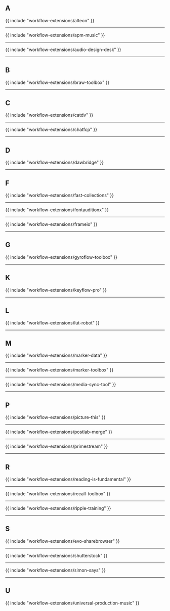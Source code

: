 ## A

{{ include "workflow-extensions/alteon" }}

---

{{ include "workflow-extensions/apm-music" }}

---

{{ include "workflow-extensions/audio-design-desk" }}

---

## B

{{ include "workflow-extensions/braw-toolbox" }}

---

## C

{{ include "workflow-extensions/catdv" }}

---

{{ include "workflow-extensions/chatfcp" }}

---

## D

{{ include "workflow-extensions/dawbridge" }}

---

## F

{{ include "workflow-extensions/fast-collections" }}

---

{{ include "workflow-extensions/fontauditionx" }}

---

{{ include "workflow-extensions/frameio" }}

---

## G

{{ include "workflow-extensions/gyroflow-toolbox" }}

---

## K

{{ include "workflow-extensions/keyflow-pro" }}

---

## L

{{ include "workflow-extensions/lut-robot" }}

---

## M

{{ include "workflow-extensions/marker-data" }}

---

{{ include "workflow-extensions/marker-toolbox" }}

---

{{ include "workflow-extensions/media-sync-tool" }}

---

## P

{{ include "workflow-extensions/picture-this" }}

---

{{ include "workflow-extensions/postlab-merge" }}

---

{{ include "workflow-extensions/primestream" }}

---

## R

{{ include "workflow-extensions/reading-is-fundamental" }}

---

{{ include "workflow-extensions/recall-toolbox" }}

---

{{ include "workflow-extensions/ripple-training" }}

---

## S

{{ include "workflow-extensions/evo-sharebrowser" }}

---

{{ include "workflow-extensions/shutterstock" }}

---

{{ include "workflow-extensions/simon-says" }}

---

## U

{{ include "workflow-extensions/universal-production-music" }}